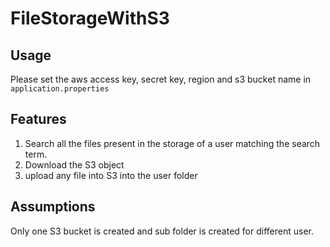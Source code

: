 # FileStorageWithS3

**Usage**
---
Please set the aws access key, secret key, region and s3 bucket name in `application.properties`

**Features**
---
1. Search all the files present in the storage of a user matching the search term.
2. Download the S3 object
3. upload any file into S3 into the user folder

**Assumptions**
---
Only one S3 bucket is created and sub folder is created for different user.
